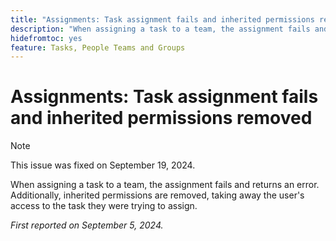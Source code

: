 ```yaml
---
title: "Assignments: Task assignment fails and inherited permissions removed"
description: "When assigning a task to a team, the assignment fails and returns an error. Additionally, inherited permissions are removed, taking away the user's access to the task they were trying to assign."
hidefromtoc: yes
feature: Tasks, People Teams and Groups
---
```

# Assignments: Task assignment fails and inherited permissions removed

>[!NOTE]
>
>This issue was fixed on September 19, 2024.

When assigning a task to a team, the assignment fails and returns an error. Additionally, inherited permissions are removed, taking away the user's access to the task they were trying to assign.

_First reported on September 5, 2024._
